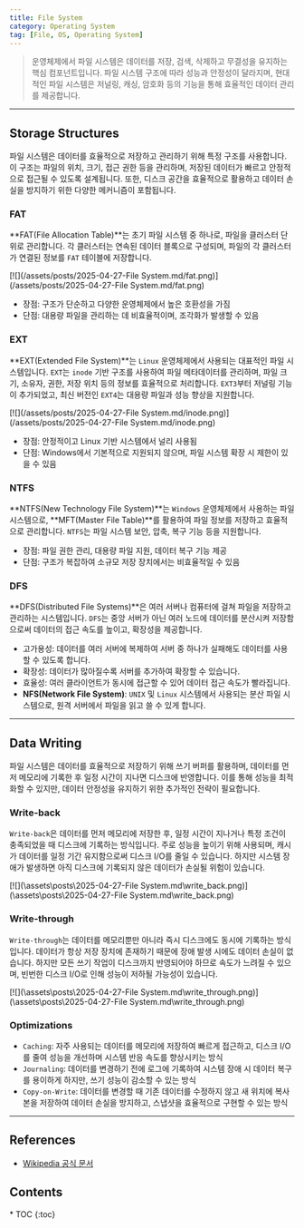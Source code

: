 ```yaml
---
title: File System
category: Operating System
tag: [File, OS, Operating System]
---
```


> 운영체제에서 파일 시스템은 데이터를 저장, 검색, 삭제하고 무결성을 유지하는 핵심 컴포넌트입니다. 파일 시스템 구조에 따라 성능과 안정성이 달라지며, 현대적인 파일 시스템은 저널링, 캐싱, 암호화 등의 기능을 통해 효율적인 데이터 관리를 제공합니다.

---

## Storage Structures

파일 시스템은 데이터를 효율적으로 저장하고 관리하기 위해 특정 구조를 사용합니다. 이 구조는 파일의 위치, 크기, 접근 권한 등을 관리하며, 저장된 데이터가 빠르고 안정적으로 접근될 수 있도록 설계됩니다. 또한, 디스크 공간을 효율적으로 활용하고 데이터 손실을 방지하기 위한 다양한 메커니즘이 포함됩니다.

### FAT

**FAT(File Allocation Table)**는 초기 파일 시스템 중 하나로, 파일을 클러스터 단위로 관리합니다. 각 클러스터는 연속된 데이터 블록으로 구성되며, 파일의 각 클러스터가 연결된 정보를 `FAT` 테이블에 저장합니다.

[![](/assets/posts/2025-04-27-File System.md/fat.png)](/assets/posts/2025-04-27-File System.md/fat.png)

- 장점: 구조가 단순하고 다양한 운영체제에서 높은 호환성을 가짐
- 단점: 대용량 파일을 관리하는 데 비효율적이며, 조각화가 발생할 수 있음

### EXT

**EXT(Extended File System)**는 `Linux` 운영체제에서 사용되는 대표적인 파일 시스템입니다. `EXT`는 `inode` 기반 구조를 사용하여 파일 메타데이터를 관리하며, 파일 크기, 소유자, 권한, 저장 위치 등의 정보를 효율적으로 처리합니다. `EXT3`부터 저널링 기능이 추가되었고, 최신 버전인 `EXT4`는 대용량 파일과 성능 향상을 지원합니다.

[![](/assets/posts/2025-04-27-File System.md/inode.png)](/assets/posts/2025-04-27-File System.md/inode.png)

- 장점: 안정적이고 Linux 기반 시스템에서 널리 사용됨
- 단점: Windows에서 기본적으로 지원되지 않으며, 파일 시스템 확장 시 제한이 있을 수 있음

### NTFS

**NTFS(New Technology File System)**는 `Windows` 운영체제에서 사용하는 파일 시스템으로, **MFT(Master File Table)**를 활용하여 파일 정보를 저장하고 효율적으로 관리합니다. `NTFS`는 파일 시스템 보안, 압축, 복구 기능 등을 지원합니다.

- 장점: 파일 권한 관리, 대용량 파일 지원, 데이터 복구 기능 제공
- 단점: 구조가 복잡하여 소규모 저장 장치에서는 비효율적일 수 있음

### DFS

**DFS(Distributed File Systems)**은 여러 서버나 컴퓨터에 걸쳐 파일을 저장하고 관리하는 시스템입니다. `DFS`는 중앙 서버가 아닌 여러 노드에 데이터를 분산시켜 저장함으로써 데이터의 접근 속도를 높이고, 확장성을 제공합니다.

- 고가용성: 데이터를 여러 서버에 복제하여 서버 중 하나가 실패해도 데이터를 사용할 수 있도록 합니다.
- 확장성: 데이터가 많아질수록 서버를 추가하여 확장할 수 있습니다.
- 효율성: 여러 클라이언트가 동시에 접근할 수 있어 데이터 접근 속도가 빨라집니다.
- **NFS(Network File System)**: `UNIX` 및 `Linux` 시스템에서 사용되는 분산 파일 시스템으로, 원격 서버에서 파일을 읽고 쓸 수 있게 합니다.

---

## Data Writing

파일 시스템은 데이터를 효율적으로 저장하기 위해 쓰기 버퍼를 활용하며, 데이터를 먼저 메모리에 기록한 후 일정 시간이 지나면 디스크에 반영합니다. 이를 통해 성능을 최적화할 수 있지만, 데이터 안정성을 유지하기 위한 추가적인 전략이 필요합니다.

### Write-back

`Write-back`은 데이터를 먼저 메모리에 저장한 후, 일정 시간이 지나거나 특정 조건이 충족되었을 때 디스크에 기록하는 방식입니다. 주로 성능을 높이기 위해 사용되며, 캐시가 데이터를 일정 기간 유지함으로써 디스크 I/O를 줄일 수 있습니다. 하지만 시스템 장애가 발생하면 아직 디스크에 기록되지 않은 데이터가 손실될 위험이 있습니다.

[![](\assets\posts\2025-04-27-File System.md\write_back.png)](\assets\posts\2025-04-27-File System.md\write_back.png)

### Write-through

`Write-through`는 데이터를 메모리뿐만 아니라 즉시 디스크에도 동시에 기록하는 방식입니다. 데이터가 항상 저장 장치에 존재하기 때문에 장애 발생 시에도 데이터 손실이 없습니다. 하지만 모든 쓰기 작업이 디스크까지 반영되어야 하므로 속도가 느려질 수 있으며, 빈번한 디스크 I/O로 인해 성능이 저하될 가능성이 있습니다.

[![](\assets\posts\2025-04-27-File System.md\write_through.png)](\assets\posts\2025-04-27-File System.md\write_through.png)

### Optimizations

- `Caching`: 자주 사용되는 데이터를 메모리에 저장하여 빠르게 접근하고, 디스크 I/O를 줄여 성능을 개선하며 시스템 반응 속도를 향상시키는 방식
- `Journaling`: 데이터를 변경하기 전에 로그에 기록하여 시스템 장애 시 데이터 복구를 용이하게 하지만, 쓰기 성능이 감소할 수 있는 방식
- `Copy-on-Write`: 데이터를 변경할 때 기존 데이터를 수정하지 않고 새 위치에 복사본을 저장하여 데이터 손실을 방지하고, 스냅샷을 효율적으로 구현할 수 있는 방식

---

## References

- [Wikipedia 공식 문서](https://wikipedia.org/wiki/)

<nav class="post-toc" markdown="1">
  <h2>Contents</h2>
* TOC
{:toc}
</nav>
